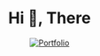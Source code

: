 <h1 align="center">Hi 👋, There</h1>
<div align="center">
  <a href="https://portfoliio-rhxg5e17p-vasus-projects-b457f1cf.vercel.app/">
    <img src="https://img.shields.io/badge/PORTFOLIO-FDEE21?style=for-the-badge&logo=HuggingFace&logoColor=black" alt="Portfolio">
  </a>
</div>
